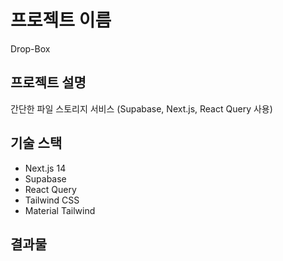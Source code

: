 # 프로젝트 이름

Drop-Box

## 프로젝트 설명

간단한 파일 스토리지 서비스 (Supabase, Next.js, React Query 사용)

## 기술 스택

- Next.js 14
- Supabase
- React Query
- Tailwind CSS
- Material Tailwind

## 결과물
